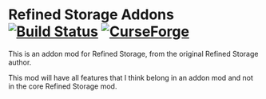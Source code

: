 # Refined Storage Addons [![Build Status](https://ci.refinedmods.com/buildStatus/icon?job=refinedstorageaddons-mc1.15)](https://ci.refinedmods.com/job/refinedstorageaddons-mc1.15/) [![CurseForge](http://cf.way2muchnoise.eu/full_272302_downloads.svg)](http://minecraft.curseforge.com/projects/refined-storage-addons)

This is an addon mod for Refined Storage, from the original Refined Storage author.

This mod will have all features that I think belong in an addon mod and not in the core Refined Storage mod.
